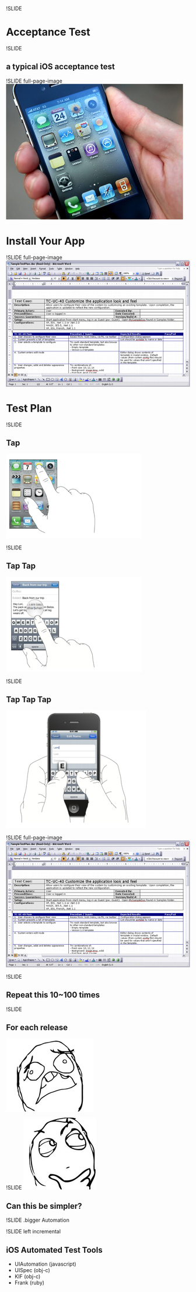 !SLIDE
# Acceptance Test

!SLIDE
## a typical iOS acceptance test

!SLIDE full-page-image
![](iphone4.jpg)

# Install Your App

!SLIDE full-page-image
![](testplan.png)

# Test Plan

!SLIDE
## Tap
![](tap1.png)

!SLIDE
## Tap Tap
![](tap3.png)

!SLIDE
## Tap Tap Tap
![](tap2.png)

!SLIDE full-page-image
![](testplan.png)

!SLIDE 
## Repeat this 10~100 times

!SLIDE
## For each release
![](horror.png)

!SLIDE
![](thoughtful.png)
## Can this be simpler?

!SLIDE
.bigger Automation

!SLIDE left incremental
## iOS Automated Test Tools

- UIAutomation (javascript)
- UISpec (obj-c)
- KIF (obj-c)
- Frank (ruby)
